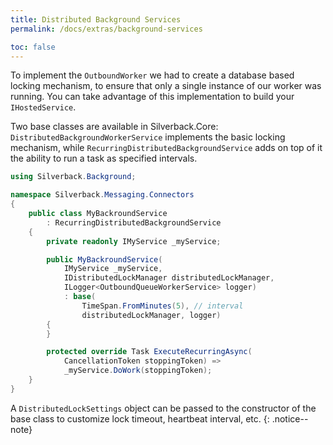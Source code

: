 ```yaml
---
title: Distributed Background Services
permalink: /docs/extras/background-services

toc: false
---
```


To implement the `OutboundWorker` we had to create a database based locking mechanism, to ensure that only a single instance of our worker was running. You can take advantage of this implementation to build your `IHostedService`.

Two base classes are available in Silverback.Core: `DistributedBackgroundWorkerService` implements the basic locking mechanism, while `RecurringDistributedBackgroundService` adds on top of it the ability to run a task as specified intervals.

```csharp
using Silverback.Background;

namespace Silverback.Messaging.Connectors
{
    public class MyBackroundService
        : RecurringDistributedBackgroundService
    {
        private readonly IMyService _myService;

        public MyBackroundService(
            IMyService _myService, 
            IDistributedLockManager distributedLockManager, 
            ILogger<OutboundQueueWorkerService> logger)
            : base(
                TimeSpan.FromMinutes(5), // interval
                distributedLockManager, logger)
        {
        }

        protected override Task ExecuteRecurringAsync(
            CancellationToken stoppingToken) => 
            _myService.DoWork(stoppingToken);
    }
}
```

A `DistributedLockSettings` object can be passed to the constructor of the base class to customize lock timeout, heartbeat interval, etc.
{: .notice--note}

